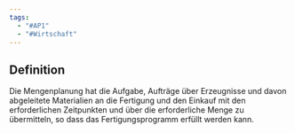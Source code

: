 ```yaml
---
tags:
  - "#AP1"
  - "#Wirtschaft"
---
```

## Definition
Die Mengenplanung hat die Aufgabe, Aufträge über Erzeugnisse und davon abgeleitete Materialien an die Fertigung und den Einkauf mit den erforderlichen Zeitpunkten und über die erforderliche Menge zu übermitteln, so dass das Fertigungsprogramm erfüllt werden kann.
